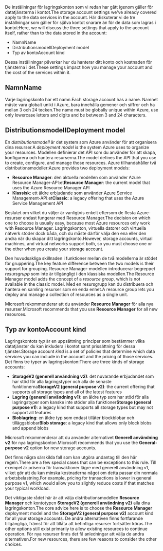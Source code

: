 <span data-ttu-id="e079d-101">De inställningar för lagringskonton som vi redan har gått igenom gäller för datatjänsterna i kontot.</span><span class="sxs-lookup"><span data-stu-id="e079d-101">The storage account settings we've already covered apply to the data services in the account.</span></span> <span data-ttu-id="e079d-102">Här diskuterar vi de tre inställningar som gäller för själva kontot snarare än för de data som lagras i kontot:</span><span class="sxs-lookup"><span data-stu-id="e079d-102">Here, we will discuss the three settings that apply to the account itself, rather than to the data stored in the account:</span></span>

- <span data-ttu-id="e079d-103">Namn</span><span class="sxs-lookup"><span data-stu-id="e079d-103">Name</span></span>
- <span data-ttu-id="e079d-104">Distributionsmodell</span><span class="sxs-lookup"><span data-stu-id="e079d-104">Deployment model</span></span>
- <span data-ttu-id="e079d-105">Typ av konto</span><span class="sxs-lookup"><span data-stu-id="e079d-105">Account kind</span></span>

<span data-ttu-id="e079d-106">Dessa inställningar påverkar hur du hanterar ditt konto och kostnaden för tjänsterna i det.</span><span class="sxs-lookup"><span data-stu-id="e079d-106">These settings impact how you manage your account and the cost of the services within it.</span></span>

## <a name="name"></a><span data-ttu-id="e079d-107">Namn</span><span class="sxs-lookup"><span data-stu-id="e079d-107">Name</span></span>

<span data-ttu-id="e079d-108">Varje lagringskonto har ett namn.</span><span class="sxs-lookup"><span data-stu-id="e079d-108">Each storage account has a name.</span></span> <span data-ttu-id="e079d-109">Namnet måste vara globalt unikt i Azure, bara innehålla gemener och siffror och ha mellan 3 och 24 tecken.</span><span class="sxs-lookup"><span data-stu-id="e079d-109">The name must be globally unique within Azure, use only lowercase letters and digits and be between 3 and 24 characters.</span></span>

## <a name="deployment-model"></a><span data-ttu-id="e079d-110">Distributionsmodell</span><span class="sxs-lookup"><span data-stu-id="e079d-110">Deployment model</span></span>

<span data-ttu-id="e079d-111">En _distributionsmodell_ är det system som Azure använder för att organisera dina resurser.</span><span class="sxs-lookup"><span data-stu-id="e079d-111">A _deployment model_ is the system Azure uses to organize your resources.</span></span> <span data-ttu-id="e079d-112">Modellen definierar det API som du använder för att skapa, konfigurera och hantera resurserna.</span><span class="sxs-lookup"><span data-stu-id="e079d-112">The model defines the API that you use to create, configure, and manage those resources.</span></span> <span data-ttu-id="e079d-113">Azure tillhandahåller två distributionsmodeller:</span><span class="sxs-lookup"><span data-stu-id="e079d-113">Azure provides two deployment models:</span></span>

- <span data-ttu-id="e079d-114">**Resource Manager**: den aktuella modellen som använder Azure Resource Manager-API:et</span><span class="sxs-lookup"><span data-stu-id="e079d-114">**Resource Manager**: the current model that uses the Azure Resource Manager API</span></span>
- <span data-ttu-id="e079d-115">**Klassisk**: ett äldre erbjudande som använder Azure Service Management-API:et</span><span class="sxs-lookup"><span data-stu-id="e079d-115">**Classic**: a legacy offering that uses the Azure Service Management API</span></span>

<span data-ttu-id="e079d-116">Beslutet om vilket du väljer är vanligtvis enkelt eftersom de flesta Azure-resurser endast fungerar med Resource Manager.</span><span class="sxs-lookup"><span data-stu-id="e079d-116">The decision on which one to choose is usually easy, because most Azure resources only work with Resource Manager.</span></span> <span data-ttu-id="e079d-117">Lagringskonton, virtuella datorer och virtuella nätverk stöder dock båda, och du måste därför välja den ena eller den andra när du skapar ditt lagringskonto.</span><span class="sxs-lookup"><span data-stu-id="e079d-117">However, storage accounts, virtual machines, and virtual networks support both, so you must choose one or the other when you create your storage account.</span></span>

<span data-ttu-id="e079d-118">Den huvudsakliga skillnaden i funktioner mellan de två modellerna är stödet för gruppering.</span><span class="sxs-lookup"><span data-stu-id="e079d-118">The key feature difference between the two models is their support for grouping.</span></span> <span data-ttu-id="e079d-119">Resource Manager-modellen introducerar begreppet _resursgrupp_ som inte är tillgängligt i den klassiska modellen.</span><span class="sxs-lookup"><span data-stu-id="e079d-119">The Resource Manager model adds the concept of a _resource group_, which is not available in the classic model.</span></span> <span data-ttu-id="e079d-120">Med en resursgrupp kan du distribuera och hantera en samling resurser som en enda enhet.</span><span class="sxs-lookup"><span data-stu-id="e079d-120">A resource group lets you deploy and manage a collection of resources as a single unit.</span></span>

<span data-ttu-id="e079d-121">Microsoft rekommenderar att du använder **Resource Manager** för alla nya resurser.</span><span class="sxs-lookup"><span data-stu-id="e079d-121">Microsoft recommends that you use **Resource Manager** for all new resources.</span></span>

## <a name="account-kind"></a><span data-ttu-id="e079d-122">Typ av konto</span><span class="sxs-lookup"><span data-stu-id="e079d-122">Account kind</span></span>

<span data-ttu-id="e079d-123">Lagringskontots _typ_ är en uppsättning principer som bestämmer vilka datatjänster du kan inkludera i kontot samt prissättning för dessa tjänster.</span><span class="sxs-lookup"><span data-stu-id="e079d-123">Storage account _kind_ is a set of policies that determine which data services you can include in the account and the pricing of those services.</span></span> <span data-ttu-id="e079d-124">Det finns tre typer av lagringskonton:</span><span class="sxs-lookup"><span data-stu-id="e079d-124">There are three kinds of storage accounts:</span></span>

- <span data-ttu-id="e079d-125">**StorageV2 (generell användning v2)**: det nuvarande erbjudandet som har stöd för alla lagringstyper och alla de senaste funktionerna</span><span class="sxs-lookup"><span data-stu-id="e079d-125">**StorageV2 (general purpose v2)**: the current offering that supports all storage types and all of the latest features</span></span>
- <span data-ttu-id="e079d-126">**Lagring (generell användning v1)**: en äldre typ som har stöd för alla lagringstyper som kanske inte stöder alla funktioner</span><span class="sxs-lookup"><span data-stu-id="e079d-126">**Storage (general purpose v1)**: a legacy kind that supports all storage types but may not support all features</span></span>
- <span data-ttu-id="e079d-127">**Bloblagring**: en äldre typ som endast tillåter blockblobar och tilläggsblobar</span><span class="sxs-lookup"><span data-stu-id="e079d-127">**Blob storage**: a legacy kind that allows only block blobs and append blobs</span></span>

<span data-ttu-id="e079d-128">Microsoft rekommenderar att du använder alternativet **Generell användning v2** för nya lagringskonton.</span><span class="sxs-lookup"><span data-stu-id="e079d-128">Microsoft recommends that you use the **General-purpose v2** option for new storage accounts.</span></span>

<span data-ttu-id="e079d-129">Det finns några särskilda fall som kan utgöra undantag till den här regeln.</span><span class="sxs-lookup"><span data-stu-id="e079d-129">There are a few special cases that can be exceptions to this rule.</span></span> <span data-ttu-id="e079d-130">Till exempel är priserna för transaktioner lägre med generell användning v1, vilket gör att du kan minska kostnaderna något om detta passar din normala arbetsbelastning.</span><span class="sxs-lookup"><span data-stu-id="e079d-130">For example, pricing for transactions is lower in general purpose v1, which would allow you to slightly reduce costs if that matches your typical workload.</span></span>

<span data-ttu-id="e079d-131">Det viktigaste rådet här är att välja distributionsmodellen **Resource Manager** och kontotypen **StorageV2 (generell användning v2)** alla dina lagringskonton.</span><span class="sxs-lookup"><span data-stu-id="e079d-131">The core advice here is to choose the **Resource Manager** deployment model and the **StorageV2 (general purpose v2)** account kind for all your storage accounts.</span></span> <span data-ttu-id="e079d-132">De andra alternativen finns fortfarande tillgängliga, främst för att tillåta att befintliga resurser fortsätter köras.</span><span class="sxs-lookup"><span data-stu-id="e079d-132">The other options still exist primarily to allow existing resources to continue operation.</span></span> <span data-ttu-id="e079d-133">För nya resurser finns det få anledningar att välja de andra alternativen.</span><span class="sxs-lookup"><span data-stu-id="e079d-133">For new resources, there are few reasons to consider the other choices.</span></span>